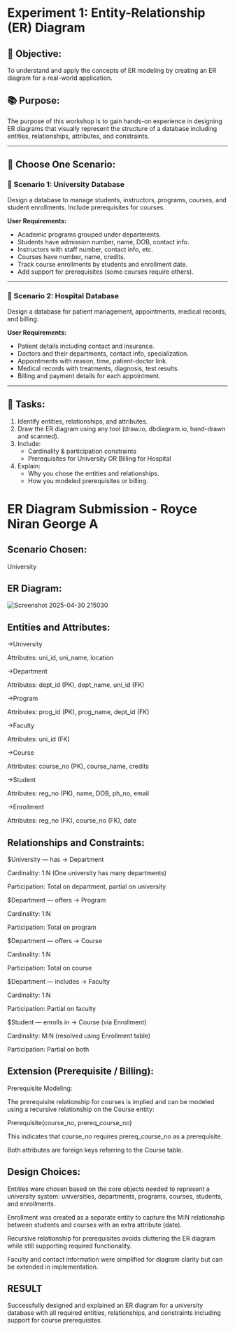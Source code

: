 # Experiment 1: Entity-Relationship (ER) Diagram

## 🎯 Objective:
To understand and apply the concepts of ER modeling by creating an ER diagram for a real-world application.

## 📚 Purpose:
The purpose of this workshop is to gain hands-on experience in designing ER diagrams that visually represent the structure of a database including entities, relationships, attributes, and constraints. 

---

## 🧪 Choose One Scenario:

### 🔹 Scenario 1: University Database
Design a database to manage students, instructors, programs, courses, and student enrollments. Include prerequisites for courses.

**User Requirements:**
- Academic programs grouped under departments.
- Students have admission number, name, DOB, contact info.
- Instructors with staff number, contact info, etc.
- Courses have number, name, credits.
- Track course enrollments by students and enrollment date.
- Add support for prerequisites (some courses require others).

---

### 🔹 Scenario 2: Hospital Database
Design a database for patient management, appointments, medical records, and billing.

**User Requirements:**
- Patient details including contact and insurance.
- Doctors and their departments, contact info, specialization.
- Appointments with reason, time, patient-doctor link.
- Medical records with treatments, diagnosis, test results.
- Billing and payment details for each appointment.

---

## 📝 Tasks:
1. Identify entities, relationships, and attributes.
2. Draw the ER diagram using any tool (draw.io, dbdiagram.io, hand-drawn and scanned).
3. Include:
   - Cardinality & participation constraints
   - Prerequisites for University OR Billing for Hospital
4. Explain:
   - Why you chose the entities and relationships.
   - How you modeled prerequisites or billing.

# ER Diagram Submission - Royce Niran George A

## Scenario Chosen:
University

## ER Diagram:
![Screenshot 2025-04-30 215030](https://github.com/user-attachments/assets/f1020dca-2f30-4690-b95e-5426b6241490)


## Entities and Attributes:
->University

Attributes: uni_id, uni_name, location

->Department

Attributes: dept_id (PK), dept_name, uni_id (FK)

->Program

Attributes: prog_id (PK), prog_name, dept_id (FK)

->Faculty

Attributes: uni_id (FK)

->Course

Attributes: course_no (PK), course_name, credits

->Student

Attributes: reg_no (PK), name, DOB, ph_no, email

->Enrollment

Attributes: reg_no (FK), course_no (FK), date

## Relationships and Constraints:

$University — has → Department

Cardinality: 1:N (One university has many departments)

Participation: Total on department, partial on university


$Department — offers → Program

Cardinality: 1:N

Participation: Total on program


$Department — offers → Course

Cardinality: 1:N

Participation: Total on course


$Department — includes → Faculty

Cardinality: 1:N

Participation: Partial on faculty



$Student — enrolls in → Course (via Enrollment)

Cardinality: M:N (resolved using Enrollment table)

Participation: Partial on both

## Extension (Prerequisite / Billing):
Prerequisite Modeling:

The prerequisite relationship for courses is implied and can be modeled using a recursive relationship on the Course entity:

Prerequisite(course_no, prereq_course_no)

This indicates that course_no requires prereq_course_no as a prerequisite.

Both attributes are foreign keys referring to the Course table.

## Design Choices:
Entities were chosen based on the core objects needed to represent a university system: universities, departments, programs, courses, students, and enrollments.

Enrollment was created as a separate entity to capture the M:N relationship between students and courses with an extra attribute (date).

Recursive relationship for prerequisites avoids cluttering the ER diagram while still supporting required functionality.

Faculty and contact information were simplified for diagram clarity but can be extended in implementation.

## RESULT
Successfully designed and explained an ER diagram for a university database with all required entities, relationships, and constraints including support for course prerequisites.
